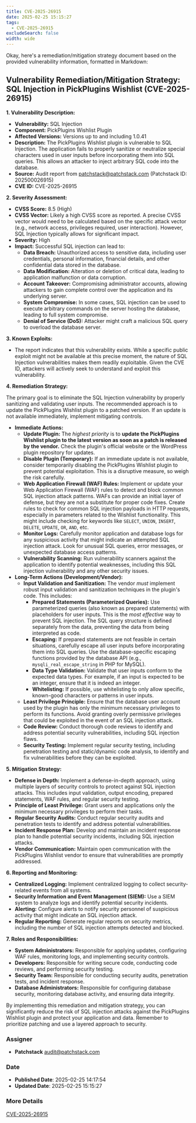 ```yaml
---
title: CVE-2025-26915
date: 2025-02-25 15:15:27
tags:
  - CVE-2025-26915
excludeSearch: false
width: wide
---
```


Okay, here's a remediation/mitigation strategy document based on the provided vulnerability information, formatted in Markdown:

## Vulnerability Remediation/Mitigation Strategy: SQL Injection in PickPlugins Wishlist (CVE-2025-26915)

**1. Vulnerability Description:**

*   **Vulnerability:** SQL Injection
*   **Component:** PickPlugins Wishlist Plugin
*   **Affected Versions:** Versions up to and including 1.0.41
*   **Description:** The PickPlugins Wishlist plugin is vulnerable to SQL Injection. The application fails to properly sanitize or neutralize special characters used in user inputs before incorporating them into SQL queries. This allows an attacker to inject arbitrary SQL code into the database.
*   **Source:** Audit report from patchstack@patchstack.com (Patchstack ID: 202500026915)
*   **CVE ID:** CVE-2025-26915

**2. Severity Assessment:**

*   **CVSS Score:** 8.5 (High)
*   **CVSS Vector:**  Likely a high CVSS score as reported. A precise CVSS vector would need to be calculated based on the specific attack vector (e.g., network access, privileges required, user interaction).  However, SQL Injection typically allows for significant impact.
*   **Severity:** High
*   **Impact:** Successful SQL injection can lead to:
    *   **Data Breach:** Unauthorized access to sensitive data, including user credentials, personal information, financial details, and other confidential data stored in the database.
    *   **Data Modification:** Alteration or deletion of critical data, leading to application malfunction or data corruption.
    *   **Account Takeover:**  Compromising administrator accounts, allowing attackers to gain complete control over the application and its underlying server.
    *   **System Compromise:** In some cases, SQL injection can be used to execute arbitrary commands on the server hosting the database, leading to full system compromise.
    *   **Denial of Service (DoS):**  Attacker might craft a malicious SQL query to overload the database server.

**3. Known Exploits:**

*   The report indicates that this vulnerability exists. While a specific public exploit might not be available at this precise moment, the nature of SQL Injection vulnerabilities makes them readily exploitable. Given the CVE ID, attackers will actively seek to understand and exploit this vulnerability.

**4. Remediation Strategy:**

The primary goal is to eliminate the SQL Injection vulnerability by properly sanitizing and validating user inputs.  The recommended approach is to update the PickPlugins Wishlist plugin to a patched version.  If an update is not available immediately, implement mitigating controls.

*   **Immediate Actions:**
    *   **Update Plugin:**  The *highest priority* is to **update the PickPlugins Wishlist plugin to the latest version as soon as a patch is released by the vendor.** Check the plugin's official website or the WordPress plugin repository for updates.
    *   **Disable Plugin (Temporary):** If an immediate update is not available, consider temporarily disabling the PickPlugins Wishlist plugin to prevent potential exploitation.  This is a disruptive measure, so weigh the risk carefully.
    *   **Web Application Firewall (WAF) Rules:** Implement or update your Web Application Firewall (WAF) rules to detect and block common SQL injection attack patterns.  WAFs can provide an initial layer of defense, but they are not a substitute for proper code fixes.  Create rules to check for common SQL injection payloads in HTTP requests, especially in parameters related to the Wishlist functionality.  This might include checking for keywords like `SELECT`, `UNION`, `INSERT`, `DELETE`, `UPDATE`, `OR`, `AND`, etc.
    *   **Monitor Logs:**  Carefully monitor application and database logs for any suspicious activity that might indicate an attempted SQL injection attack. Look for unusual SQL queries, error messages, or unexpected database access patterns.
    *   **Vulnerability Scanning:**  Run vulnerability scanners against the application to identify potential weaknesses, including this SQL injection vulnerability and any other security issues.
*   **Long-Term Actions (Development/Vendor):**
    *   **Input Validation and Sanitization:**  The vendor *must* implement robust input validation and sanitization techniques in the plugin's code. This includes:
        *   **Prepared Statements (Parameterized Queries):**  Use parameterized queries (also known as prepared statements) with placeholders for user inputs. This is the *most effective* way to prevent SQL injection.  The SQL query structure is defined separately from the data, preventing the data from being interpreted as code.
        *   **Escaping:** If prepared statements are not feasible in certain situations, carefully escape all user inputs before incorporating them into SQL queries. Use the database-specific escaping functions provided by the database API (e.g., `mysqli_real_escape_string` in PHP for MySQL).
        *   **Data Type Validation:**  Validate that user inputs conform to the expected data types. For example, if an input is expected to be an integer, ensure that it is indeed an integer.
        *   **Whitelisting:** If possible, use whitelisting to only allow specific, known-good characters or patterns in user inputs.
    *   **Least Privilege Principle:**  Ensure that the database user account used by the plugin has only the minimum necessary privileges to perform its functions.  Avoid granting overly permissive privileges that could be exploited in the event of an SQL injection attack.
    *   **Code Review:**  Conduct thorough code reviews to identify and address potential security vulnerabilities, including SQL injection flaws.
    *   **Security Testing:**  Implement regular security testing, including penetration testing and static/dynamic code analysis, to identify and fix vulnerabilities before they can be exploited.

**5. Mitigation Strategy:**

*   **Defense in Depth:** Implement a defense-in-depth approach, using multiple layers of security controls to protect against SQL injection attacks. This includes input validation, output encoding, prepared statements, WAF rules, and regular security testing.
*   **Principle of Least Privilege:** Grant users and applications only the minimum necessary privileges to perform their tasks.
*   **Regular Security Audits:** Conduct regular security audits and penetration tests to identify and address potential vulnerabilities.
*   **Incident Response Plan:** Develop and maintain an incident response plan to handle potential security incidents, including SQL injection attacks.
*   **Vendor Communication:** Maintain open communication with the PickPlugins Wishlist vendor to ensure that vulnerabilities are promptly addressed.

**6. Reporting and Monitoring:**

*   **Centralized Logging:**  Implement centralized logging to collect security-related events from all systems.
*   **Security Information and Event Management (SIEM):**  Use a SIEM system to analyze logs and identify potential security incidents.
*   **Alerting:**  Configure alerts to notify security personnel of suspicious activity that might indicate an SQL injection attack.
*   **Regular Reporting:**  Generate regular reports on security metrics, including the number of SQL injection attempts detected and blocked.

**7. Roles and Responsibilities:**

*   **System Administrators:** Responsible for applying updates, configuring WAF rules, monitoring logs, and implementing security controls.
*   **Developers:** Responsible for writing secure code, conducting code reviews, and performing security testing.
*   **Security Team:** Responsible for conducting security audits, penetration tests, and incident response.
*   **Database Administrators:** Responsible for configuring database security, monitoring database activity, and ensuring data integrity.

By implementing this remediation and mitigation strategy, you can significantly reduce the risk of SQL injection attacks against the PickPlugins Wishlist plugin and protect your application and data.  Remember to prioritize patching and use a layered approach to security.

### Assigner
- **Patchstack** <audit@patchstack.com>

### Date
- **Published Date**: 2025-02-25 14:17:54
- **Updated Date**: 2025-02-25 15:15:27

### More Details
[CVE-2025-26915](https://www.cvedetails.com/cve/CVE-2025-26915)